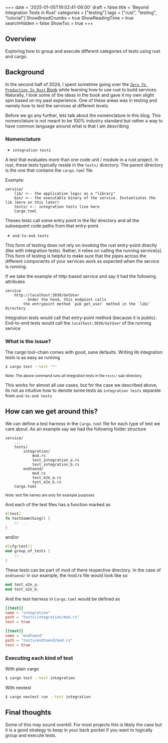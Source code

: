 +++
date = '2025-01-05T19:02:41-06:00'
draft = false
title = 'Beyond Integration Tests in Rust'
categories = ["testing"]
tags = ["rust", "testing", "tutorial"]
ShowBreadCrumbs = true
ShowReadingTime = true
searchHidden = false
ShowToc = true
+++


## Overview

Exploring how to group and execute different categories of tests using rust and cargo.
<!-- Details in the post-->

## Background

In the second half of 2024, I spent sometime going over the [`Zero To Production In Rust` Book](https://www.zero2prod.com/index.html?country_code=US) while learning how to use rust to build services. Naturally, I took some of the ideas in the book and gave it my own slight spin based on my past experience. One of these areas was in testing and namely how to test the services at different levels.

Before we go any further, lets talk about the nomenclature in this blog. This nomenclature is not meant to be 100% industry standard but rather a way to have common language around what is that I am describing

### Nomenclature

- `integration tests`

A test that evaluates more than one code unit / module in a rust project. In rust, these tests typically reside in the `tests/` directory. The parent directory is the one that contains the `cargo.toml` file

Example:

```text
service/
    lib/ <-- the application logic as a "library"
    bin/ <-- the executable binary of the service. Instantiates the lib (more on this later)
    tests/ <-- integration tests live here
    Cargo.toml
```

Theses tests call some entry point in the lib/ directory and all the subsequent code paths from that entry-point. 


- `end-to-end tests` 

This form of testing does not rely on invoking the rust entry-point directly (like with integration tests). Rather, it relies on calling the running service[s]. This form of testing is helpful to make sure that the pipes across the different components of your services work as expected when the service is running.

If we take the example of http-based service and say it had the following attributes

```text
service
    http://localhost:3030/GetUser
        - Under the hood, this endpoint calls 
        the entrypoint method `pub get_user` method in the `lib/` directory
```

Integration tests would call that entry-point method (because it is public). End-to-end tests would call the `localhost:3030/GetUser` of the running service

### What is the issue?

The cargo tool-chain comes with good, sane defaults. Writing lib integration tests is as easy as running

```zsh
$ cargo test --test '*'
```
<small>Note: The above command runs all integration tests in the `tests/` sub-directory.</small>

This works for almost all use cases, but for the case we described above, its not as intuitive how to denote some tests as `integration tests` separate from `end-to-end tests`

## How can we get around this?

We can define a test harness in the `Cargo.toml` file for each type of test we care about. As an example say we had the following folder structure

```text
service/
    ...
    tests/
        integration/
            mod.rs
            test_integration_a.rs
            test_integration_b.rs
        endtoend/
            mod.rs
            test_e2e_a.rs
            test_e2e_b.rs
    Cargo.toml
```
<small>Note: test file names are only for example purposes</small>


And each of the test files has a function marked as

```rust
#[test]
fn testSomething() {
    // ...
}
```

and/or

```rust
#[cfg(test)]
mod group_of_tests {
    //..
}
```

These tests can be part of mod of there respective directory. In the case of `endtoend/` in our example, the mod.rs file would look like so

```rust
mod test_e2e_a;
mod test_e2e_b;
```

And the test harness in `Cargo.toml` would be defined as

```toml
[[test]]
name = "integration"
path = "tests/integration/mod.rs"
test = true

[[test]]
name = "endtoend"
path = "tests/endtoend/mod.rs"
test = true
```

### Executing each kind of test

With plain cargo

```bash
$ cargo test --test integration
```

With nextest

```bash
$ cargo nextest run --test integration
```

## Final thoughts

Some of this may sound overkill. For most projects this is likely the case but it is a good strategy to keep in your back pocket if you want to logically group and execute tests.


